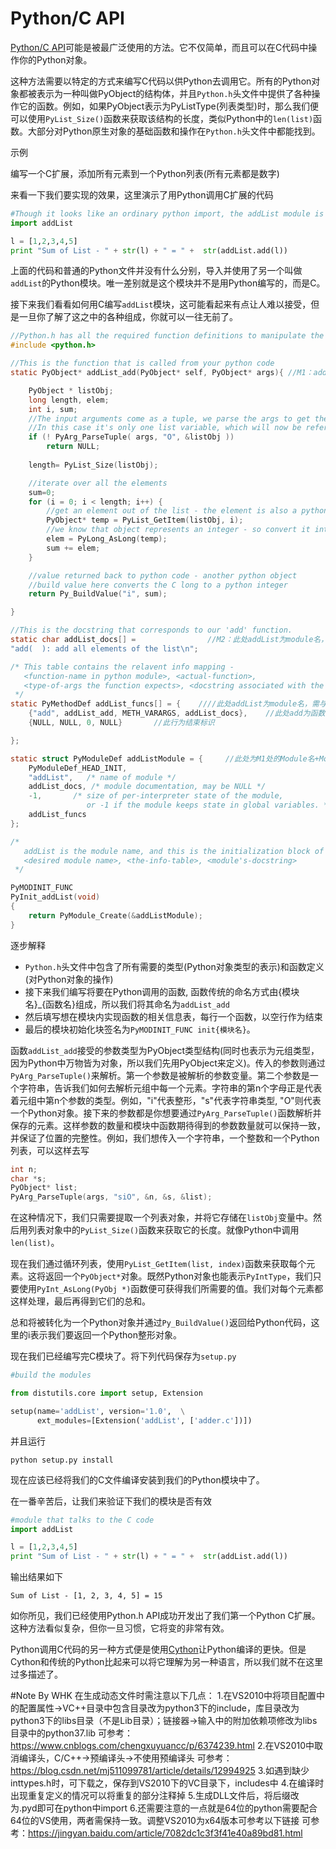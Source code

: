 # Python/C API

[Python/C API](https://docs.python.org/2/c-api/)可能是被最广泛使用的方法。它不仅简单，而且可以在C代码中操作你的Python对象。

这种方法需要以特定的方式来编写C代码以供Python去调用它。所有的Python对象都被表示为一种叫做PyObject的结构体，并且```Python.h```头文件中提供了各种操作它的函数。例如，如果PyObject表示为PyListType(列表类型)时，那么我们便可以使用```PyList_Size()```函数来获取该结构的长度，类似Python中的```len(list)```函数。大部分对Python原生对象的基础函数和操作在```Python.h```头文件中都能找到。

示例

编写一个C扩展，添加所有元素到一个Python列表(所有元素都是数字)

来看一下我们要实现的效果，这里演示了用Python调用C扩展的代码
```Python
#Though it looks like an ordinary python import, the addList module is implemented in C
import addList

l = [1,2,3,4,5]
print "Sum of List - " + str(l) + " = " +  str(addList.add(l))

```

上面的代码和普通的Python文件并没有什么分别，导入并使用了另一个叫做```addList```的Python模块。唯一差别就是这个模块并不是用Python编写的，而是C。

接下来我们看看如何用C编写```addList```模块，这可能看起来有点让人难以接受，但是一旦你了解了这之中的各种组成，你就可以一往无前了。

```C
//Python.h has all the required function definitions to manipulate the Python objects
#include <python.h>

//This is the function that is called from your python code
static PyObject* addList_add(PyObject* self, PyObject* args){ //M1：addList为module名， add为函数名

    PyObject * listObj;
	long length, elem;
	int i, sum;
    //The input arguments come as a tuple, we parse the args to get the various variables
    //In this case it's only one list variable, which will now be referenced by listObj
    if (! PyArg_ParseTuple( args, "O", &listObj ))
        return NULL;
    
	length= PyList_Size(listObj);

    //iterate over all the elements
	sum=0;
    for (i = 0; i < length; i++) {
        //get an element out of the list - the element is also a python objects
        PyObject* temp = PyList_GetItem(listObj, i);
        //we know that object represents an integer - so convert it into C long
        elem = PyLong_AsLong(temp);
        sum += elem;
    }

    //value returned back to python code - another python object
    //build value here converts the C long to a python integer
    return Py_BuildValue("i", sum);

}

//This is the docstring that corresponds to our 'add' function.
static char addList_docs[] =                //M2：此处addList为module名，需与M1处对应
"add(  ): add all elements of the list\n";

/* This table contains the relavent info mapping -
   <function-name in python module>, <actual-function>,
   <type-of-args the function expects>, <docstring associated with the function>
 */
static PyMethodDef addList_funcs[] = {    ////此处addList为module名，需与M1处对应
    {"add", addList_add, METH_VARARGS, addList_docs},    //此处add为函数名,需与M1处add对应，addList_add与M1处对应
    {NULL, NULL, 0, NULL}       //此行为结束标识

};

static struct PyModuleDef addListModule = {     //此处为M1处的Module名+Module
    PyModuleDef_HEAD_INIT,
    "addList",   /* name of module */
    addList_docs, /* module documentation, may be NULL */
    -1,       /* size of per-interpreter state of the module,
                 or -1 if the module keeps state in global variables. */
    addList_funcs
};

/*
   addList is the module name, and this is the initialization block of the module.
   <desired module name>, <the-info-table>, <module's-docstring>
 */

PyMODINIT_FUNC
PyInit_addList(void)
{
    return PyModule_Create(&addListModule);
}

```

逐步解释
- ```Python.h```头文件中包含了所有需要的类型(Python对象类型的表示)和函数定义(对Python对象的操作)
- 接下来我们编写将要在Python调用的函数, 函数传统的命名方式由{模块名}_{函数名}组成，所以我们将其命名为```addList_add```   
- 然后填写想在模块内实现函数的相关信息表，每行一个函数，以空行作为结束
- 最后的模块初始化块签名为```PyMODINIT_FUNC init{模块名}```。

函数```addList_add```接受的参数类型为PyObject类型结构(同时也表示为元组类型，因为Python中万物皆为对象，所以我们先用PyObject来定义)。传入的参数则通过```PyArg_ParseTuple()```来解析。第一个参数是被解析的参数变量。第二个参数是一个字符串，告诉我们如何去解析元组中每一个元素。字符串的第n个字母正是代表着元组中第n个参数的类型。例如，"i"代表整形，"s"代表字符串类型, "O"则代表一个Python对象。接下来的参数都是你想要通过```PyArg_ParseTuple()```函数解析并保存的元素。这样参数的数量和模块中函数期待得到的参数数量就可以保持一致，并保证了位置的完整性。例如，我们想传入一个字符串，一个整数和一个Python列表，可以这样去写
```C
int n;
char *s;
PyObject* list;
PyArg_ParseTuple(args, "siO", &n, &s, &list);

```

在这种情况下，我们只需要提取一个列表对象，并将它存储在```listObj```变量中。然后用列表对象中的```PyList_Size()```函数来获取它的长度。就像Python中调用```len(list)```。

现在我们通过循环列表，使用```PyList_GetItem(list, index)```函数来获取每个元素。这将返回一个```PyObject*```对象。既然Python对象也能表示```PyIntType```，我们只要使用```PyInt_AsLong(PyObj *)```函数便可获得我们所需要的值。我们对每个元素都这样处理，最后再得到它们的总和。

总和将被转化为一个Python对象并通过```Py_BuildValue()```返回给Python代码，这里的i表示我们要返回一个Python整形对象。

现在我们已经编写完C模块了。将下列代码保存为```setup.py```
```Python
#build the modules

from distutils.core import setup, Extension

setup(name='addList', version='1.0',  \
      ext_modules=[Extension('addList', ['adder.c'])])
```

并且运行
```Shell
python setup.py install

```

现在应该已经将我们的C文件编译安装到我们的Python模块中了。

在一番辛苦后，让我们来验证下我们的模块是否有效
```Python
#module that talks to the C code
import addList

l = [1,2,3,4,5]
print "Sum of List - " + str(l) + " = " +  str(addList.add(l))
```

输出结果如下
```
Sum of List - [1, 2, 3, 4, 5] = 15

```

如你所见，我们已经使用Python.h API成功开发出了我们第一个Python C扩展。这种方法看似复杂，但你一旦习惯，它将变的非常有效。

Python调用C代码的另一种方式便是使用[Cython](http://cython.org/)让Python编译的更快。但是Cython和传统的Python比起来可以将它理解为另一种语言，所以我们就不在这里过多描述了。

#Note By WHK
在生成动态文件时需注意以下几点：
1.在VS2010中将项目配置中的配置属性->VC++目录中包含目录改为python3下的include，库目录改为python3下的libs目录（不是Lib目录）；链接器->输入中的附加依赖项修改为libs目录中的python37.lib
可参考：https://www.cnblogs.com/chengxuyuancc/p/6374239.html
2.在VS2010中取消编译头，C/C++->预编译头->不使用预编译头
可参考：https://blog.csdn.net/mj511099781/article/details/12994925
3.如遇到缺少inttypes.h时，可下载之，保存到VS2010下的VC目录下，includes中
4.在编译时出现重复定义的情况可以将重复的部分注释掉
5.生成DLL文件后，将后缀改为.pyd即可在python中import
6.还需要注意的一点就是64位的python需要配合64位的VS使用，两者需保持一致。调整VS2010为x64版本可参考以下链接
可参考：https://jingyan.baidu.com/article/7082dc1c3f3f41e40a89bd81.html
